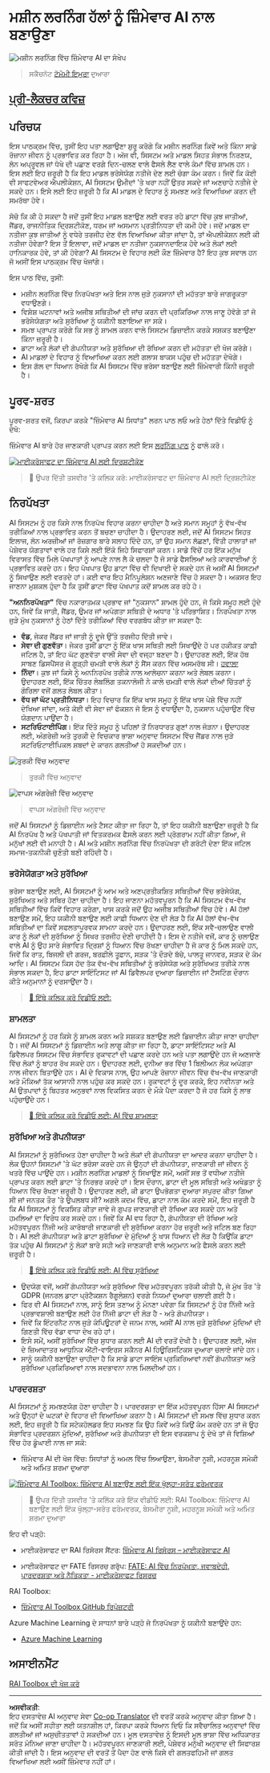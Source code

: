 <!--
CO_OP_TRANSLATOR_METADATA:
{
  "original_hash": "9a6b702d1437c0467e3c5c28d763dac2",
  "translation_date": "2025-09-06T07:03:15+00:00",
  "source_file": "1-Introduction/3-fairness/README.md",
  "language_code": "pa"
}
-->
# ਮਸ਼ੀਨ ਲਰਨਿੰਗ ਹੱਲਾਂ ਨੂੰ ਜ਼ਿੰਮੇਵਾਰ AI ਨਾਲ ਬਣਾਉਣਾ

![ਮਸ਼ੀਨ ਲਰਨਿੰਗ ਵਿੱਚ ਜ਼ਿੰਮੇਵਾਰ AI ਦਾ ਸੰਖੇਪ](../../../../sketchnotes/ml-fairness.png)
> ਸਕੈਚਨੋਟ [ਟੋਮੋਮੀ ਇਮੁਰਾ](https://www.twitter.com/girlie_mac) ਦੁਆਰਾ

## [ਪ੍ਰੀ-ਲੈਕਚਰ ਕਵਿਜ਼](https://ff-quizzes.netlify.app/en/ml/)

## ਪਰਿਚਯ

ਇਸ ਪਾਠਕ੍ਰਮ ਵਿੱਚ, ਤੁਸੀਂ ਇਹ ਪਤਾ ਲਗਾਉਣਾ ਸ਼ੁਰੂ ਕਰੋਗੇ ਕਿ ਮਸ਼ੀਨ ਲਰਨਿੰਗ ਕਿਵੇਂ ਅਤੇ ਕਿੰਨਾ ਸਾਡੇ ਰੋਜ਼ਾਨਾ ਜੀਵਨ ਨੂੰ ਪ੍ਰਭਾਵਿਤ ਕਰ ਰਿਹਾ ਹੈ। ਅੱਜ ਵੀ, ਸਿਸਟਮ ਅਤੇ ਮਾਡਲ ਸਿਹਤ ਸੰਭਾਲ ਨਿਰਣਯ, ਲੋਨ ਅਪ੍ਰੂਵਲ ਜਾਂ ਧੋਖੇ ਦੀ ਪਛਾਣ ਵਰਗੇ ਦਿਨ-ਚਲਣ ਵਾਲੇ ਫੈਸਲੇ ਲੈਣ ਵਾਲੇ ਕੰਮਾਂ ਵਿੱਚ ਸ਼ਾਮਲ ਹਨ। ਇਸ ਲਈ ਇਹ ਜ਼ਰੂਰੀ ਹੈ ਕਿ ਇਹ ਮਾਡਲ ਭਰੋਸੇਯੋਗ ਨਤੀਜੇ ਦੇਣ ਲਈ ਚੰਗਾ ਕੰਮ ਕਰਨ। ਜਿਵੇਂ ਕਿ ਕੋਈ ਵੀ ਸਾਫਟਵੇਅਰ ਐਪਲੀਕੇਸ਼ਨ, AI ਸਿਸਟਮ ਉਮੀਦਾਂ 'ਤੇ ਖਰਾ ਨਹੀਂ ਉਤਰ ਸਕਦੇ ਜਾਂ ਅਣਚਾਹੇ ਨਤੀਜੇ ਦੇ ਸਕਦੇ ਹਨ। ਇਸੇ ਲਈ ਇਹ ਜ਼ਰੂਰੀ ਹੈ ਕਿ AI ਮਾਡਲ ਦੇ ਵਿਹਾਰ ਨੂੰ ਸਮਝਣ ਅਤੇ ਵਿਆਖਿਆ ਕਰਨ ਦੀ ਸਮਰੱਥਾ ਹੋਵੇ।

ਸੋਚੋ ਕਿ ਕੀ ਹੋ ਸਕਦਾ ਹੈ ਜਦੋਂ ਤੁਸੀਂ ਇਹ ਮਾਡਲ ਬਣਾਉਣ ਲਈ ਵਰਤ ਰਹੇ ਡਾਟਾ ਵਿੱਚ ਕੁਝ ਜਾਤੀਆਂ, ਜੈਂਡਰ, ਰਾਜਨੀਤਿਕ ਦ੍ਰਿਸ਼ਟੀਕੋਣ, ਧਰਮ ਜਾਂ ਅਸਮਾਨ ਪ੍ਰਤੀਨਿਧਤਾ ਦੀ ਕਮੀ ਹੋਵੇ। ਜਦੋਂ ਮਾਡਲ ਦਾ ਨਤੀਜਾ ਕੁਝ ਜਾਤੀਆਂ ਨੂੰ ਵਧੇਰੇ ਤਰਜੀਹ ਦੇਣ ਵੱਲ ਵਿਆਖਿਆ ਕੀਤਾ ਜਾਂਦਾ ਹੈ, ਤਾਂ ਐਪਲੀਕੇਸ਼ਨ ਲਈ ਕੀ ਨਤੀਜਾ ਹੋਵੇਗਾ? ਇਸ ਤੋਂ ਇਲਾਵਾ, ਜਦੋਂ ਮਾਡਲ ਦਾ ਨਤੀਜਾ ਨੁਕਸਾਨਦਾਇਕ ਹੋਵੇ ਅਤੇ ਲੋਕਾਂ ਲਈ ਹਾਨਿਕਾਰਕ ਹੋਵੇ, ਤਾਂ ਕੀ ਹੋਵੇਗਾ? AI ਸਿਸਟਮ ਦੇ ਵਿਹਾਰ ਲਈ ਕੌਣ ਜ਼ਿੰਮੇਵਾਰ ਹੈ? ਇਹ ਕੁਝ ਸਵਾਲ ਹਨ ਜੋ ਅਸੀਂ ਇਸ ਪਾਠਕ੍ਰਮ ਵਿੱਚ ਖੋਜਾਂਗੇ।

ਇਸ ਪਾਠ ਵਿੱਚ, ਤੁਸੀਂ:

- ਮਸ਼ੀਨ ਲਰਨਿੰਗ ਵਿੱਚ ਨਿਰਪੱਖਤਾ ਅਤੇ ਇਸ ਨਾਲ ਜੁੜੇ ਨੁਕਸਾਨਾਂ ਦੀ ਮਹੱਤਤਾ ਬਾਰੇ ਜਾਗਰੂਕਤਾ ਵਧਾਉਣਗੇ।
- ਵਿਸ਼ੇਸ਼ ਘਟਨਾਵਾਂ ਅਤੇ ਅਜੀਬ ਸਥਿਤੀਆਂ ਦੀ ਜਾਂਚ ਕਰਨ ਦੀ ਪ੍ਰਕਿਰਿਆ ਨਾਲ ਜਾਣੂ ਹੋਵੋਗੇ ਤਾਂ ਜੋ ਭਰੋਸੇਯੋਗਤਾ ਅਤੇ ਸੁਰੱਖਿਆ ਨੂੰ ਯਕੀਨੀ ਬਣਾਇਆ ਜਾ ਸਕੇ।
- ਸਮਝ ਪ੍ਰਾਪਤ ਕਰੋਗੇ ਕਿ ਸਭ ਨੂੰ ਸ਼ਾਮਲ ਕਰਨ ਵਾਲੇ ਸਿਸਟਮ ਡਿਜ਼ਾਈਨ ਕਰਕੇ ਸਸ਼ਕਤ ਬਣਾਉਣਾ ਕਿੰਨਾ ਜ਼ਰੂਰੀ ਹੈ।
- ਡਾਟਾ ਅਤੇ ਲੋਕਾਂ ਦੀ ਗੋਪਨੀਯਤਾ ਅਤੇ ਸੁਰੱਖਿਆ ਦੀ ਰੱਖਿਆ ਕਰਨ ਦੀ ਮਹੱਤਤਾ ਦੀ ਖੋਜ ਕਰੋਗੇ।
- AI ਮਾਡਲਾਂ ਦੇ ਵਿਹਾਰ ਨੂੰ ਵਿਆਖਿਆ ਕਰਨ ਲਈ ਗਲਾਸ ਬਾਕਸ ਪਹੁੰਚ ਦੀ ਮਹੱਤਤਾ ਦੇਖੋਗੇ।
- ਇਸ ਗੱਲ ਦਾ ਧਿਆਨ ਰੱਖੋਗੇ ਕਿ AI ਸਿਸਟਮ ਵਿੱਚ ਭਰੋਸਾ ਬਣਾਉਣ ਲਈ ਜ਼ਿੰਮੇਵਾਰੀ ਕਿੰਨੀ ਜ਼ਰੂਰੀ ਹੈ।

## ਪੂਰਵ-ਸ਼ਰਤ

ਪੂਰਵ-ਸ਼ਰਤ ਵਜੋਂ, ਕਿਰਪਾ ਕਰਕੇ "ਜ਼ਿੰਮੇਵਾਰ AI ਸਿਧਾਂਤ" ਲਰਨ ਪਾਠ ਲਓ ਅਤੇ ਹੇਠਾਂ ਦਿੱਤੇ ਵਿਡੀਓ ਨੂੰ ਦੇਖੋ:

ਜ਼ਿੰਮੇਵਾਰ AI ਬਾਰੇ ਹੋਰ ਜਾਣਕਾਰੀ ਪ੍ਰਾਪਤ ਕਰਨ ਲਈ ਇਸ [ਲਰਨਿੰਗ ਪਾਠ](https://docs.microsoft.com/learn/modules/responsible-ai-principles/?WT.mc_id=academic-77952-leestott) ਨੂੰ ਫਾਲੋ ਕਰੋ।

[![ਮਾਈਕਰੋਸਾਫਟ ਦਾ ਜ਼ਿੰਮੇਵਾਰ AI ਲਈ ਦ੍ਰਿਸ਼ਟੀਕੋਣ](https://img.youtube.com/vi/dnC8-uUZXSc/0.jpg)](https://youtu.be/dnC8-uUZXSc "ਮਾਈਕਰੋਸਾਫਟ ਦਾ ਜ਼ਿੰਮੇਵਾਰ AI ਲਈ ਦ੍ਰਿਸ਼ਟੀਕੋਣ")

> 🎥 ਉਪਰ ਦਿੱਤੀ ਤਸਵੀਰ 'ਤੇ ਕਲਿਕ ਕਰੋ: ਮਾਈਕਰੋਸਾਫਟ ਦਾ ਜ਼ਿੰਮੇਵਾਰ AI ਲਈ ਦ੍ਰਿਸ਼ਟੀਕੋਣ

## ਨਿਰਪੱਖਤਾ

AI ਸਿਸਟਮ ਨੂੰ ਹਰ ਕਿਸੇ ਨਾਲ ਨਿਰਪੱਖ ਵਿਹਾਰ ਕਰਨਾ ਚਾਹੀਦਾ ਹੈ ਅਤੇ ਸਮਾਨ ਸਮੂਹਾਂ ਨੂੰ ਵੱਖ-ਵੱਖ ਤਰੀਕਿਆਂ ਨਾਲ ਪ੍ਰਭਾਵਿਤ ਕਰਨ ਤੋਂ ਬਚਣਾ ਚਾਹੀਦਾ ਹੈ। ਉਦਾਹਰਣ ਲਈ, ਜਦੋਂ AI ਸਿਸਟਮ ਸਿਹਤ ਇਲਾਜ, ਲੋਨ ਅਰਜ਼ੀਆਂ ਜਾਂ ਰੋਜ਼ਗਾਰ ਬਾਰੇ ਸਲਾਹ ਦਿੰਦੇ ਹਨ, ਤਾਂ ਉਹ ਸਮਾਨ ਲੱਛਣਾਂ, ਵਿੱਤੀ ਹਾਲਾਤਾਂ ਜਾਂ ਪੇਸ਼ੇਵਰ ਯੋਗਤਾਵਾਂ ਵਾਲੇ ਹਰ ਕਿਸੇ ਲਈ ਇੱਕੋ ਜਿਹੇ ਸਿਫਾਰਸ਼ਾਂ ਕਰਨ। ਸਾਡੇ ਵਿੱਚੋਂ ਹਰ ਇੱਕ ਮਨੁੱਖ ਵਿਰਾਸਤ ਵਿੱਚ ਮਿਲੇ ਪੱਖਪਾਤਾਂ ਨੂੰ ਆਪਣੇ ਨਾਲ ਲੈ ਕੇ ਚਲਦਾ ਹੈ ਜੋ ਸਾਡੇ ਫੈਸਲਿਆਂ ਅਤੇ ਕਾਰਵਾਈਆਂ ਨੂੰ ਪ੍ਰਭਾਵਿਤ ਕਰਦੇ ਹਨ। ਇਹ ਪੱਖਪਾਤ ਉਹ ਡਾਟਾ ਵਿੱਚ ਵੀ ਦਿਖਾਈ ਦੇ ਸਕਦੇ ਹਨ ਜੋ ਅਸੀਂ AI ਸਿਸਟਮਾਂ ਨੂੰ ਸਿਖਾਉਣ ਲਈ ਵਰਤਦੇ ਹਾਂ। ਕਈ ਵਾਰ ਇਹ ਮੈਨਿਪੂਲੇਸ਼ਨ ਅਣਜਾਣੇ ਵਿੱਚ ਹੋ ਸਕਦਾ ਹੈ। ਅਕਸਰ ਇਹ ਜਾਣਨਾ ਮੁਸ਼ਕਲ ਹੁੰਦਾ ਹੈ ਕਿ ਤੁਸੀਂ ਡਾਟਾ ਵਿੱਚ ਪੱਖਪਾਤ ਕਦੋਂ ਸ਼ਾਮਲ ਕਰ ਰਹੇ ਹੋ।

**"ਅਨਨਿਰਪੱਖਤਾ"** ਵਿੱਚ ਨਕਾਰਾਤਮਕ ਪ੍ਰਭਾਵ ਜਾਂ "ਨੁਕਸਾਨ" ਸ਼ਾਮਲ ਹੁੰਦੇ ਹਨ, ਜੋ ਕਿਸੇ ਸਮੂਹ ਲਈ ਹੁੰਦੇ ਹਨ, ਜਿਵੇਂ ਕਿ ਜਾਤੀ, ਜੈਂਡਰ, ਉਮਰ ਜਾਂ ਅਪੰਗਤਾ ਸਥਿਤੀ ਦੇ ਅਧਾਰ 'ਤੇ ਪਰਿਭਾਸ਼ਿਤ। ਨਿਰਪੱਖਤਾ ਨਾਲ ਜੁੜੇ ਮੁੱਖ ਨੁਕਸਾਨਾਂ ਨੂੰ ਹੇਠਾਂ ਦਿੱਤੇ ਤਰੀਕਿਆਂ ਵਿੱਚ ਵਰਗਬੱਧ ਕੀਤਾ ਜਾ ਸਕਦਾ ਹੈ:

- **ਵੰਡ**, ਜੇਕਰ ਜੈਂਡਰ ਜਾਂ ਜਾਤੀ ਨੂੰ ਦੂਜੇ ਉੱਤੇ ਤਰਜੀਹ ਦਿੱਤੀ ਜਾਵੇ।
- **ਸੇਵਾ ਦੀ ਗੁਣਵੱਤਾ**। ਜੇਕਰ ਤੁਸੀਂ ਡਾਟਾ ਨੂੰ ਇੱਕ ਖਾਸ ਸਥਿਤੀ ਲਈ ਸਿਖਾਉਂਦੇ ਹੋ ਪਰ ਹਕੀਕਤ ਕਾਫ਼ੀ ਜਟਿਲ ਹੈ, ਤਾਂ ਇਹ ਘੱਟ ਗੁਣਵੱਤਾ ਵਾਲੀ ਸੇਵਾ ਦੀ ਵਜ੍ਹਾ ਬਣਦਾ ਹੈ। ਉਦਾਹਰਣ ਲਈ, ਇੱਕ ਹੱਥ ਸਾਬਣ ਡਿਸਪੈਂਸਰ ਜੋ ਗੂੜ੍ਹੀ ਚਮੜੀ ਵਾਲੇ ਲੋਕਾਂ ਨੂੰ ਸੈਂਸ ਕਰਨ ਵਿੱਚ ਅਸਮਰੱਥ ਸੀ। [ਹਵਾਲਾ](https://gizmodo.com/why-cant-this-soap-dispenser-identify-dark-skin-1797931773)
- **ਨਿੰਦਾ**। ਕੁਝ ਜਾਂ ਕਿਸੇ ਨੂੰ ਅਨਨਿਰਪੱਖ ਤਰੀਕੇ ਨਾਲ ਆਲੋਚਨਾ ਕਰਨਾ ਅਤੇ ਲੇਬਲ ਕਰਨਾ। ਉਦਾਹਰਣ ਲਈ, ਇੱਕ ਚਿੱਤਰ ਲੇਬਲਿੰਗ ਤਕਨਾਲੋਜੀ ਨੇ ਕਾਲੇ ਚਮੜੀ ਵਾਲੇ ਲੋਕਾਂ ਦੀਆਂ ਚਿੱਤਰਾਂ ਨੂੰ ਗੋਰਿਲਾ ਵਜੋਂ ਗਲਤ ਲੇਬਲ ਕੀਤਾ।
- **ਵੱਧ ਜਾਂ ਘੱਟ ਪ੍ਰਤੀਨਿਧਤਾ**। ਇਹ ਵਿਚਾਰ ਕਿ ਇੱਕ ਖਾਸ ਸਮੂਹ ਨੂੰ ਇੱਕ ਖਾਸ ਪੇਸ਼ੇ ਵਿੱਚ ਨਹੀਂ ਦੇਖਿਆ ਜਾਂਦਾ, ਅਤੇ ਕੋਈ ਵੀ ਸੇਵਾ ਜਾਂ ਫੰਕਸ਼ਨ ਜੋ ਇਸ ਨੂੰ ਵਧਾਉਂਦਾ ਹੈ, ਨੁਕਸਾਨ ਪਹੁੰਚਾਉਣ ਵਿੱਚ ਯੋਗਦਾਨ ਪਾਉਂਦਾ ਹੈ।
- **ਸਟਰਿਓਟਾਈਪਿੰਗ**। ਇੱਕ ਦਿੱਤੇ ਸਮੂਹ ਨੂੰ ਪਹਿਲਾਂ ਤੋਂ ਨਿਰਧਾਰਤ ਗੁਣਾਂ ਨਾਲ ਜੋੜਨਾ। ਉਦਾਹਰਣ ਲਈ, ਅੰਗਰੇਜ਼ੀ ਅਤੇ ਤੁਰਕੀ ਦੇ ਵਿਚਕਾਰ ਭਾਸ਼ਾ ਅਨੁਵਾਦ ਸਿਸਟਮ ਵਿੱਚ ਜੈਂਡਰ ਨਾਲ ਜੁੜੇ ਸਟਰਿਓਟਾਈਪਿਕਲ ਸ਼ਬਦਾਂ ਦੇ ਕਾਰਨ ਗਲਤੀਆਂ ਹੋ ਸਕਦੀਆਂ ਹਨ।

![ਤੁਰਕੀ ਵਿੱਚ ਅਨੁਵਾਦ](../../../../1-Introduction/3-fairness/images/gender-bias-translate-en-tr.png)
> ਤੁਰਕੀ ਵਿੱਚ ਅਨੁਵਾਦ

![ਵਾਪਸ ਅੰਗਰੇਜ਼ੀ ਵਿੱਚ ਅਨੁਵਾਦ](../../../../1-Introduction/3-fairness/images/gender-bias-translate-tr-en.png)
> ਵਾਪਸ ਅੰਗਰੇਜ਼ੀ ਵਿੱਚ ਅਨੁਵਾਦ

ਜਦੋਂ AI ਸਿਸਟਮਾਂ ਨੂੰ ਡਿਜ਼ਾਈਨ ਅਤੇ ਟੈਸਟ ਕੀਤਾ ਜਾ ਰਿਹਾ ਹੈ, ਤਾਂ ਇਹ ਯਕੀਨੀ ਬਣਾਉਣਾ ਜ਼ਰੂਰੀ ਹੈ ਕਿ AI ਨਿਰਪੱਖ ਹੈ ਅਤੇ ਪੱਖਪਾਤੀ ਜਾਂ ਵਿਤਕਰਮਕ ਫੈਸਲੇ ਕਰਨ ਲਈ ਪ੍ਰੋਗਰਾਮ ਨਹੀਂ ਕੀਤਾ ਗਿਆ, ਜੋ ਮਨੁੱਖਾਂ ਲਈ ਵੀ ਮਨਾਹੀ ਹੈ। AI ਅਤੇ ਮਸ਼ੀਨ ਲਰਨਿੰਗ ਵਿੱਚ ਨਿਰਪੱਖਤਾ ਦੀ ਗਰੰਟੀ ਦੇਣਾ ਇੱਕ ਜਟਿਲ ਸਮਾਜ-ਤਕਨੀਕੀ ਚੁਣੌਤੀ ਬਣੀ ਰਹਿੰਦੀ ਹੈ।

### ਭਰੋਸੇਯੋਗਤਾ ਅਤੇ ਸੁਰੱਖਿਆ

ਭਰੋਸਾ ਬਣਾਉਣ ਲਈ, AI ਸਿਸਟਮਾਂ ਨੂੰ ਆਮ ਅਤੇ ਅਣਪ੍ਰਤੀਕਸ਼ਿਤ ਸਥਿਤੀਆਂ ਵਿੱਚ ਭਰੋਸੇਯੋਗ, ਸੁਰੱਖਿਅਤ ਅਤੇ ਸਥਿਰ ਹੋਣਾ ਚਾਹੀਦਾ ਹੈ। ਇਹ ਜਾਣਨਾ ਮਹੱਤਵਪੂਰਨ ਹੈ ਕਿ AI ਸਿਸਟਮ ਵੱਖ-ਵੱਖ ਸਥਿਤੀਆਂ ਵਿੱਚ ਕਿਵੇਂ ਵਿਹਾਰ ਕਰੇਗਾ, ਖਾਸ ਕਰਕੇ ਜਦੋਂ ਉਹ ਅਜੀਬ ਸਥਿਤੀਆਂ ਵਿੱਚ ਹੋਵੇ। AI ਹੱਲਾਂ ਬਣਾਉਣ ਸਮੇਂ, ਇਹ ਯਕੀਨੀ ਬਣਾਉਣ ਲਈ ਕਾਫ਼ੀ ਧਿਆਨ ਦੇਣ ਦੀ ਲੋੜ ਹੈ ਕਿ AI ਹੱਲਾਂ ਵੱਖ-ਵੱਖ ਸਥਿਤੀਆਂ ਦਾ ਕਿਵੇਂ ਸਫਲਤਾਪੂਰਵਕ ਸਾਮਨਾ ਕਰਦੇ ਹਨ। ਉਦਾਹਰਣ ਲਈ, ਇੱਕ ਸਵੈ-ਚਲਾਉਣ ਵਾਲੀ ਕਾਰ ਨੂੰ ਲੋਕਾਂ ਦੀ ਸੁਰੱਖਿਆ ਨੂੰ ਸਿਖਰ ਤਰਜੀਹ ਦੇਣੀ ਚਾਹੀਦੀ ਹੈ। ਇਸ ਦੇ ਨਤੀਜੇ ਵਜੋਂ, ਕਾਰ ਨੂੰ ਚਲਾਉਣ ਵਾਲੇ AI ਨੂੰ ਉਹ ਸਾਰੇ ਸੰਭਾਵਿਤ ਦ੍ਰਿਸ਼ਾਂ ਨੂੰ ਧਿਆਨ ਵਿੱਚ ਰੱਖਣਾ ਚਾਹੀਦਾ ਹੈ ਜੋ ਕਾਰ ਨੂੰ ਮਿਲ ਸਕਦੇ ਹਨ, ਜਿਵੇਂ ਕਿ ਰਾਤ, ਬਿਜਲੀ ਦੀ ਗਰਜ, ਬਰਫ਼ੀਲੇ ਤੂਫ਼ਾਨ, ਸੜਕ 'ਤੇ ਦੌੜਦੇ ਬੱਚੇ, ਪਾਲਤੂ ਜਾਨਵਰ, ਸੜਕ ਦੇ ਕੰਮ ਆਦਿ। AI ਸਿਸਟਮ ਕਿਸ ਹੱਦ ਤੱਕ ਵੱਖ-ਵੱਖ ਸਥਿਤੀਆਂ ਨੂੰ ਭਰੋਸੇਯੋਗ ਅਤੇ ਸੁਰੱਖਿਅਤ ਤਰੀਕੇ ਨਾਲ ਸੰਭਾਲ ਸਕਦਾ ਹੈ, ਇਹ ਡਾਟਾ ਸਾਇੰਟਿਸਟ ਜਾਂ AI ਡਿਵੈਲਪਰ ਦੁਆਰਾ ਡਿਜ਼ਾਈਨ ਜਾਂ ਟੈਸਟਿੰਗ ਦੌਰਾਨ ਕੀਤੇ ਅਨੁਮਾਨਾਂ ਨੂੰ ਦਰਸਾਉਂਦਾ ਹੈ।

> [🎥 ਇੱਥੇ ਕਲਿਕ ਕਰੋ ਵਿਡੀਓ ਲਈ: ](https://www.microsoft.com/videoplayer/embed/RE4vvIl)

### ਸ਼ਾਮਲਤਾ

AI ਸਿਸਟਮਾਂ ਨੂੰ ਹਰ ਕਿਸੇ ਨੂੰ ਸ਼ਾਮਲ ਕਰਨ ਅਤੇ ਸਸ਼ਕਤ ਬਣਾਉਣ ਲਈ ਡਿਜ਼ਾਈਨ ਕੀਤਾ ਜਾਣਾ ਚਾਹੀਦਾ ਹੈ। ਜਦੋਂ AI ਸਿਸਟਮਾਂ ਨੂੰ ਡਿਜ਼ਾਈਨ ਅਤੇ ਲਾਗੂ ਕੀਤਾ ਜਾ ਰਿਹਾ ਹੈ, ਡਾਟਾ ਸਾਇੰਟਿਸਟ ਅਤੇ AI ਡਿਵੈਲਪਰ ਸਿਸਟਮ ਵਿੱਚ ਸੰਭਾਵਿਤ ਰੁਕਾਵਟਾਂ ਦੀ ਪਛਾਣ ਕਰਦੇ ਹਨ ਅਤੇ ਪਤਾ ਲਗਾਉਂਦੇ ਹਨ ਜੋ ਅਣਜਾਣੇ ਵਿੱਚ ਲੋਕਾਂ ਨੂੰ ਬਾਹਰ ਰੱਖ ਸਕਦੇ ਹਨ। ਉਦਾਹਰਣ ਲਈ, ਦੁਨੀਆ ਭਰ ਵਿੱਚ 1 ਬਿਲੀਅਨ ਲੋਕ ਅਪੰਗਤਾ ਨਾਲ ਜੀਵਨ ਬਿਤਾਉਂਦੇ ਹਨ। AI ਦੇ ਵਿਕਾਸ ਨਾਲ, ਉਹ ਆਪਣੇ ਰੋਜ਼ਾਨਾ ਜੀਵਨ ਵਿੱਚ ਵੱਖ-ਵੱਖ ਜਾਣਕਾਰੀ ਅਤੇ ਮੌਕਿਆਂ ਤੱਕ ਆਸਾਨੀ ਨਾਲ ਪਹੁੰਚ ਕਰ ਸਕਦੇ ਹਨ। ਰੁਕਾਵਟਾਂ ਨੂੰ ਦੂਰ ਕਰਕੇ, ਇਹ ਨਵੀਨਤਾ ਅਤੇ AI ਉਤਪਾਦਾਂ ਨੂੰ ਬਿਹਤਰ ਅਨੁਭਵਾਂ ਨਾਲ ਵਿਕਸਿਤ ਕਰਨ ਦੇ ਮੌਕੇ ਪੈਦਾ ਕਰਦਾ ਹੈ ਜੋ ਹਰ ਕਿਸੇ ਨੂੰ ਲਾਭ ਪਹੁੰਚਾਉਂਦੇ ਹਨ।

> [🎥 ਇੱਥੇ ਕਲਿਕ ਕਰੋ ਵਿਡੀਓ ਲਈ: AI ਵਿੱਚ ਸ਼ਾਮਲਤਾ](https://www.microsoft.com/videoplayer/embed/RE4vl9v)

### ਸੁਰੱਖਿਆ ਅਤੇ ਗੋਪਨੀਯਤਾ

AI ਸਿਸਟਮਾਂ ਨੂੰ ਸੁਰੱਖਿਅਤ ਹੋਣਾ ਚਾਹੀਦਾ ਹੈ ਅਤੇ ਲੋਕਾਂ ਦੀ ਗੋਪਨੀਯਤਾ ਦਾ ਆਦਰ ਕਰਨਾ ਚਾਹੀਦਾ ਹੈ। ਲੋਕ ਉਹਨਾਂ ਸਿਸਟਮਾਂ 'ਤੇ ਘੱਟ ਭਰੋਸਾ ਕਰਦੇ ਹਨ ਜੋ ਉਨ੍ਹਾਂ ਦੀ ਗੋਪਨੀਯਤਾ, ਜਾਣਕਾਰੀ ਜਾਂ ਜੀਵਨ ਨੂੰ ਖਤਰੇ ਵਿੱਚ ਪਾਉਂਦੇ ਹਨ। ਮਸ਼ੀਨ ਲਰਨਿੰਗ ਮਾਡਲਾਂ ਨੂੰ ਸਿਖਾਉਣ ਸਮੇਂ, ਅਸੀਂ ਸਭ ਤੋਂ ਵਧੀਆ ਨਤੀਜੇ ਪ੍ਰਾਪਤ ਕਰਨ ਲਈ ਡਾਟਾ 'ਤੇ ਨਿਰਭਰ ਕਰਦੇ ਹਾਂ। ਇਸ ਦੌਰਾਨ, ਡਾਟਾ ਦੀ ਮੂਲ ਸਥਿਤੀ ਅਤੇ ਅਖੰਡਤਾ ਨੂੰ ਧਿਆਨ ਵਿੱਚ ਰੱਖਣਾ ਜ਼ਰੂਰੀ ਹੈ। ਉਦਾਹਰਣ ਲਈ, ਕੀ ਡਾਟਾ ਉਪਭੋਗਤਾ ਦੁਆਰਾ ਸਪੁਰਦ ਕੀਤਾ ਗਿਆ ਸੀ ਜਾਂ ਜਨਤਕ ਤੌਰ 'ਤੇ ਉਪਲਬਧ ਸੀ? ਅਗਲੇ ਕਦਮ ਵਿੱਚ, ਡਾਟਾ ਨਾਲ ਕੰਮ ਕਰਦੇ ਸਮੇਂ, ਇਹ ਜ਼ਰੂਰੀ ਹੈ ਕਿ AI ਸਿਸਟਮਾਂ ਨੂੰ ਵਿਕਸਿਤ ਕੀਤਾ ਜਾਵੇ ਜੋ ਗੁਪਤ ਜਾਣਕਾਰੀ ਦੀ ਰੱਖਿਆ ਕਰ ਸਕਦੇ ਹਨ ਅਤੇ ਹਮਲਿਆਂ ਦਾ ਵਿਰੋਧ ਕਰ ਸਕਦੇ ਹਨ। ਜਿਵੇਂ ਕਿ AI ਵਧ ਰਿਹਾ ਹੈ, ਗੋਪਨੀਯਤਾ ਦੀ ਰੱਖਿਆ ਅਤੇ ਮਹੱਤਵਪੂਰਨ ਨਿੱਜੀ ਅਤੇ ਕਾਰੋਬਾਰੀ ਜਾਣਕਾਰੀ ਦੀ ਸੁਰੱਖਿਆ ਕਰਨਾ ਹੋਰ ਜ਼ਰੂਰੀ ਅਤੇ ਜਟਿਲ ਬਣ ਰਿਹਾ ਹੈ। AI ਲਈ ਗੋਪਨੀਯਤਾ ਅਤੇ ਡਾਟਾ ਸੁਰੱਖਿਆ ਦੇ ਮੁੱਦਿਆਂ ਨੂੰ ਖਾਸ ਧਿਆਨ ਦੀ ਲੋੜ ਹੈ ਕਿਉਂਕਿ ਡਾਟਾ ਤੱਕ ਪਹੁੰਚ AI ਸਿਸਟਮਾਂ ਨੂੰ ਲੋਕਾਂ ਬਾਰੇ ਸਹੀ ਅਤੇ ਜਾਣਕਾਰੀ ਵਾਲੇ ਅਨੁਮਾਨ ਅਤੇ ਫੈਸਲੇ ਕਰਨ ਲਈ ਜ਼ਰੂਰੀ ਹੈ।

> [🎥 ਇੱਥੇ ਕਲਿਕ ਕਰੋ ਵਿਡੀਓ ਲਈ: AI ਵਿੱਚ ਸੁਰੱਖਿਆ](https://www.microsoft.com/videoplayer/embed/RE4voJF)

- ਉਦਯੋਗ ਵਜੋਂ, ਅਸੀਂ ਗੋਪਨੀਯਤਾ ਅਤੇ ਸੁਰੱਖਿਆ ਵਿੱਚ ਮਹੱਤਵਪੂਰਨ ਤਰੱਕੀ ਕੀਤੀ ਹੈ, ਜੋ ਮੁੱਖ ਤੌਰ 'ਤੇ GDPR (ਜਨਰਲ ਡਾਟਾ ਪ੍ਰੋਟੈਕਸ਼ਨ ਰੈਗੂਲੇਸ਼ਨ) ਵਰਗੇ ਨਿਯਮਾਂ ਦੁਆਰਾ ਚਲਾਈ ਗਈ ਹੈ।
- ਫਿਰ ਵੀ AI ਸਿਸਟਮਾਂ ਨਾਲ, ਸਾਨੂੰ ਇਸ ਤਣਾਅ ਨੂੰ ਮੰਨਣਾ ਪਵੇਗਾ ਕਿ ਸਿਸਟਮਾਂ ਨੂੰ ਹੋਰ ਨਿੱਜੀ ਅਤੇ ਪ੍ਰਭਾਵਸ਼ਾਲੀ ਬਣਾਉਣ ਲਈ ਹੋਰ ਨਿੱਜੀ ਡਾਟਾ ਦੀ ਲੋੜ ਹੈ - ਅਤੇ ਗੋਪਨੀਯਤਾ।
- ਜਿਵੇਂ ਕਿ ਇੰਟਰਨੈਟ ਨਾਲ ਜੁੜੇ ਕੰਪਿਊਟਰਾਂ ਦੇ ਜਨਮ ਨਾਲ, ਅਸੀਂ AI ਨਾਲ ਜੁੜੇ ਸੁਰੱਖਿਆ ਮੁੱਦਿਆਂ ਦੀ ਗਿਣਤੀ ਵਿੱਚ ਵੱਡਾ ਵਾਧਾ ਦੇਖ ਰਹੇ ਹਾਂ।
- ਇਸੇ ਸਮੇਂ, ਅਸੀਂ ਸੁਰੱਖਿਆ ਵਿੱਚ ਸੁਧਾਰ ਕਰਨ ਲਈ AI ਦੀ ਵਰਤੋਂ ਦੇਖੀ ਹੈ। ਉਦਾਹਰਣ ਲਈ, ਅੱਜ ਦੇ ਜ਼ਿਆਦਾਤਰ ਆਧੁਨਿਕ ਐਂਟੀ-ਵਾਇਰਸ ਸਕੈਨਰ AI ਹਿਊਰਿਸਟਿਕਸ ਦੁਆਰਾ ਚਲਾਏ ਜਾਂਦੇ ਹਨ।
- ਸਾਨੂੰ ਯਕੀਨੀ ਬਣਾਉਣਾ ਚਾਹੀਦਾ ਹੈ ਕਿ ਸਾਡੇ ਡਾਟਾ ਸਾਇੰਸ ਪ੍ਰਕਿਰਿਆਵਾਂ ਨਵੀਂ ਗੋਪਨੀਯਤਾ ਅਤੇ ਸੁਰੱਖਿਆ ਪ੍ਰਕਿਰਿਆਵਾਂ ਨਾਲ ਸਦਭਾਵਨਾ ਨਾਲ ਮਿਲਦੀਆਂ ਹਨ।

### ਪਾਰਦਰਸ਼ਤਾ

AI ਸਿਸਟਮਾਂ ਨੂੰ ਸਮਝਣਯੋਗ ਹੋਣਾ ਚਾਹੀਦਾ ਹੈ। ਪਾਰਦਰਸ਼ਤਾ ਦਾ ਇੱਕ ਮਹੱਤਵਪੂਰਨ ਹਿੱਸਾ AI ਸਿਸਟਮਾਂ ਅਤੇ ਉਨ੍ਹਾਂ ਦੇ ਘਟਕਾਂ ਦੇ ਵਿਹਾਰ ਦੀ ਵਿਆਖਿਆ ਕਰਨਾ ਹੈ। AI ਸਿਸਟਮਾਂ ਦੀ ਸਮਝ ਵਿੱਚ ਸੁਧਾਰ ਕਰਨ ਲਈ, ਇਹ ਜ਼ਰੂਰੀ ਹੈ ਕਿ ਸਟੇਕਹੋਲਡਰ ਇਹ ਸਮਝਣ ਕਿ ਉਹ ਕਿਵੇਂ ਅਤੇ ਕਿਉਂ ਕੰਮ ਕਰਦੇ ਹਨ ਤਾਂ ਜੋ ਉਹ ਸੰਭਾਵਿਤ ਪ੍ਰਦਰਸ਼ਨ ਮੁੱਦਿਆਂ, ਸੁਰੱਖਿਆ ਅਤੇ ਗੋਪਨੀਯਤਾ ਦੀ
ਇਸ ਵਰਕਸ਼ਾਪ ਨੂੰ ਦੇਖੋ ਤਾਂ ਜੋ ਵਿਸ਼ਿਆਂ ਵਿੱਚ ਹੋਰ ਡੂੰਘਾਈ ਨਾਲ ਜਾ ਸਕੋ: 

- ਜ਼ਿੰਮੇਵਾਰ AI ਦੀ ਖੋਜ ਵਿੱਚ: ਸਿਧਾਂਤਾਂ ਨੂੰ ਅਮਲ ਵਿੱਚ ਲਿਆਉਣਾ, ਬੇਸਮੀਰਾ ਨੂਸ਼ੀ, ਮਹਰਨੂਸ਼ ਸਮੇਕੀ ਅਤੇ ਅਮਿਤ ਸ਼ਰਮਾ ਦੁਆਰਾ

[![ਜ਼ਿੰਮੇਵਾਰ AI Toolbox: ਜ਼ਿੰਮੇਵਾਰ AI ਬਣਾਉਣ ਲਈ ਇੱਕ ਖੁੱਲ੍ਹਾ-ਸਰੋਤ ਫਰੇਮਵਰਕ](https://img.youtube.com/vi/tGgJCrA-MZU/0.jpg)](https://www.youtube.com/watch?v=tGgJCrA-MZU "RAI Toolbox: ਜ਼ਿੰਮੇਵਾਰ AI ਬਣਾਉਣ ਲਈ ਇੱਕ ਖੁੱਲ੍ਹਾ-ਸਰੋਤ ਫਰੇਮਵਰਕ")


> 🎥 ਉਪਰ ਦਿੱਤੀ ਤਸਵੀਰ 'ਤੇ ਕਲਿੱਕ ਕਰੋ ਇੱਕ ਵੀਡੀਓ ਲਈ: RAI Toolbox: ਜ਼ਿੰਮੇਵਾਰ AI ਬਣਾਉਣ ਲਈ ਇੱਕ ਖੁੱਲ੍ਹਾ-ਸਰੋਤ ਫਰੇਮਵਰਕ, ਬੇਸਮੀਰਾ ਨੂਸ਼ੀ, ਮਹਰਨੂਸ਼ ਸਮੇਕੀ ਅਤੇ ਅਮਿਤ ਸ਼ਰਮਾ ਦੁਆਰਾ

ਇਹ ਵੀ ਪੜ੍ਹੋ: 

- ਮਾਈਕਰੋਸਾਫਟ ਦਾ RAI ਰਿਸੋਰਸ ਸੈਂਟਰ: [ਜ਼ਿੰਮੇਵਾਰ AI ਰਿਸੋਰਸ – ਮਾਈਕਰੋਸਾਫਟ AI](https://www.microsoft.com/ai/responsible-ai-resources?activetab=pivot1%3aprimaryr4) 

- ਮਾਈਕਰੋਸਾਫਟ ਦਾ FATE ਰਿਸਰਚ ਗਰੁੱਪ: [FATE: AI ਵਿੱਚ ਨਿਰਪੱਖਤਾ, ਜਵਾਬਦੇਹੀ, ਪਾਰਦਰਸ਼ਤਾ ਅਤੇ ਨੈਤਿਕਤਾ - ਮਾਈਕਰੋਸਾਫਟ ਰਿਸਰਚ](https://www.microsoft.com/research/theme/fate/) 

RAI Toolbox: 

- [ਜ਼ਿੰਮੇਵਾਰ AI Toolbox GitHub ਰਿਪੋਜ਼ਟਰੀ](https://github.com/microsoft/responsible-ai-toolbox)

Azure Machine Learning ਦੇ ਸਾਧਨਾਂ ਬਾਰੇ ਪੜ੍ਹੋ ਜੋ ਨਿਰਪੱਖਤਾ ਨੂੰ ਯਕੀਨੀ ਬਣਾਉਂਦੇ ਹਨ:

- [Azure Machine Learning](https://docs.microsoft.com/azure/machine-learning/concept-fairness-ml?WT.mc_id=academic-77952-leestott) 

## ਅਸਾਈਨਮੈਂਟ

[RAI Toolbox ਦੀ ਖੋਜ ਕਰੋ](assignment.md)

---

**ਅਸਵੀਕਤੀ**:  
ਇਹ ਦਸਤਾਵੇਜ਼ AI ਅਨੁਵਾਦ ਸੇਵਾ [Co-op Translator](https://github.com/Azure/co-op-translator) ਦੀ ਵਰਤੋਂ ਕਰਕੇ ਅਨੁਵਾਦ ਕੀਤਾ ਗਿਆ ਹੈ। ਜਦੋਂ ਕਿ ਅਸੀਂ ਸਹੀਤਾ ਲਈ ਯਤਨਸ਼ੀਲ ਹਾਂ, ਕਿਰਪਾ ਕਰਕੇ ਧਿਆਨ ਦਿਓ ਕਿ ਸਵੈਚਾਲਿਤ ਅਨੁਵਾਦਾਂ ਵਿੱਚ ਗਲਤੀਆਂ ਜਾਂ ਅਸੁਚੀਤਤਾਵਾਂ ਹੋ ਸਕਦੀਆਂ ਹਨ। ਮੂਲ ਦਸਤਾਵੇਜ਼ ਨੂੰ ਇਸਦੀ ਮੂਲ ਭਾਸ਼ਾ ਵਿੱਚ ਅਧਿਕਾਰਤ ਸਰੋਤ ਮੰਨਿਆ ਜਾਣਾ ਚਾਹੀਦਾ ਹੈ। ਮਹੱਤਵਪੂਰਨ ਜਾਣਕਾਰੀ ਲਈ, ਪੇਸ਼ੇਵਰ ਮਨੁੱਖੀ ਅਨੁਵਾਦ ਦੀ ਸਿਫਾਰਸ਼ ਕੀਤੀ ਜਾਂਦੀ ਹੈ। ਇਸ ਅਨੁਵਾਦ ਦੀ ਵਰਤੋਂ ਤੋਂ ਪੈਦਾ ਹੋਣ ਵਾਲੇ ਕਿਸੇ ਵੀ ਗਲਤਫਹਿਮੀ ਜਾਂ ਗਲਤ ਵਿਆਖਿਆ ਲਈ ਅਸੀਂ ਜ਼ਿੰਮੇਵਾਰ ਨਹੀਂ ਹਾਂ।
